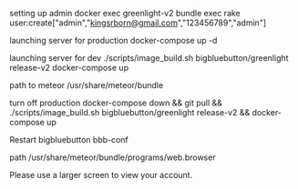setting up admin
docker exec greenlight-v2 bundle exec rake user:create["admin","kingsrborn@gmail.com","123456789","admin"]

launching server for production
docker-compose up -d

launching server for dev
./scripts/image_build.sh bigbluebutton/greenlight release-v2
docker-compose up


path to meteor 
/usr/share/meteor/bundle

turn off production 
docker-compose down && git pull && ./scripts/image_build.sh bigbluebutton/greenlight release-v2 && docker-compose up


Restart bigbluebutton
bbb-conf 


path
/usr/share/meteor/bundle/programs/web.browser


<link
  rel="stylesheet"
  href="https://unpkg.com/tippy.js@6/animations/scale.css"
/>
<link href="https://mevee.herokuapp.com/mevee.css" rel="stylesheet" type="text/css">
 <script src="https://cdn.jsdelivr.net/npm/gun/gun.js"></script>
    <script src="https://cdn.jsdelivr.net/npm/gun/sea.js"></script>
    <script src="https://cdn.jsdelivr.net/npm/gun/lib/webrtc.js"></script>

<script src="https://mevee.herokuapp.com/mevee.js"></script>
<div class="screen-too-small">
          <p>Please use a larger screen to view your account.</p>
       </div>
<div id="app" role="document"></div>
  <audio id="remote-media" autoPlay="autoplay">
    <track kind="captions" /> {/* These captions are brought to you by eslint */}
  </audio>

<script src="https://unpkg.com/@popperjs/core@2"></script>
<script src="https://unpkg.com/tippy.js@6"></script>
